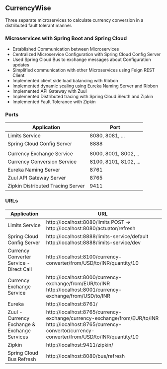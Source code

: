 ## CurrencyWise
Three separate microservices to calculate currency conversion in a distributed fault tolerant manner.

### Microservices with Spring Boot and Spring Cloud
- Established Communication between Microservices
- Centralized Microservice Configuration with Spring Cloud Config Server
- Used Spring Cloud Bus to exchange messages about Configuration updates
- Simplified communication with other Microservices using Feign REST Client
- Implemented client side load balancing with Ribbon
- Implemented dynamic scaling using Eureka Naming Server and Ribbon
- Implemented API Gateway with Zuul
- Implemented Distributed tracing with Spring Cloud Sleuth and Zipkin
- Implemented Fault Tolerance with Zipkin

### Ports

|     Application       |     Port          |
| ------------- | ------------- |
| Limits Service | 8080, 8081, ... |
| Spring Cloud Config Server | 8888 |
|  |  |
| Currency Exchange Service | 8000, 8001, 8002, ..  |
| Currency Conversion Service | 8100, 8101, 8102, ... |
| Eureka Naming Server | 8761 |
| Zuul API Gateway Server | 8765 |
| Zipkin Distributed Tracing Server | 9411 |


### URLs

|     Application       |     URL          |
| ------------- | ------------- |
| Limits Service | http://localhost:8080/limits POST -> http://localhost:8080/actuator/refresh|
| Spring Cloud Config Server| http://localhost:8888/limits-service/default http://localhost:8888/limits-service/dev |
| Currency Converter Service - Direct Call| http://localhost:8100/currency-converter/from/USD/to/INR/quantity/10|
| Currency Exchange Service | http://localhost:8000/currency-exchange/from/EUR/to/INR http://localhost:8001/currency-exchange/from/USD/to/INR|
| Eureka | http://localhost:8761/|
| Zuul - Currency Exchange & Exchange Services | http://localhost:8765/currency-exchange/currency-exchange/from/EUR/to/INR http://localhost:8765/currency-convertor/currency-converter/from/USD/to/INR/quantity/10|
| Zipkin | http://localhost:9411/zipkin/ |
| Spring Cloud Bus Refresh | http://localhost:8080/bus/refresh |


